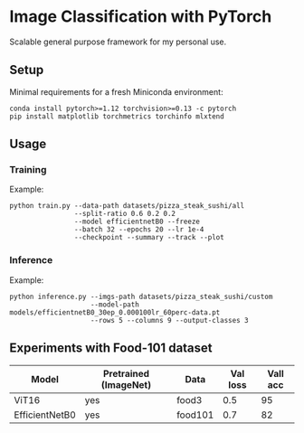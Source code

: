 # Image Classification with PyTorch
Scalable general purpose framework for my personal use.

## Setup
Minimal requirements for a fresh Miniconda environment:
```
conda install pytorch>=1.12 torchvision>=0.13 -c pytorch
pip install matplotlib torchmetrics torchinfo mlxtend
```

## Usage

### Training

Example:
```
python train.py --data-path datasets/pizza_steak_sushi/all
                --split-ratio 0.6 0.2 0.2
                --model efficientnetB0 --freeze
                --batch 32 --epochs 20 --lr 1e-4
                --checkpoint --summary --track --plot
```

### Inference
Example:
```
python inference.py --imgs-path datasets/pizza_steak_sushi/custom
                    --model-path models/efficientnetB0_30ep_0.000100lr_60perc-data.pt
                    --rows 5 --columns 9 --output-classes 3
```

## Experiments with Food-101 dataset

| Model          | Pretrained (ImageNet) | Data | Val loss | Vall acc |  
|----------------|---------|--------|----------|---|
| ViT16          | yes     | food3   | 0.5  | 95       |
| EfficientNetB0 | yes     | food101 | 0.7  | 82       |